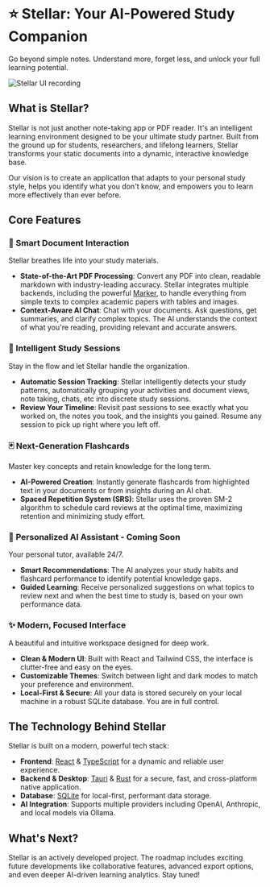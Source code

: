 # ⭐ Stellar: Your AI-Powered Study Companion

Go beyond simple notes. Understand more, forget less, and unlock your full learning potential.

![Stellar UI recording](./stellar-themes.gif)

## What is Stellar?

Stellar is not just another note-taking app or PDF reader. It's an intelligent learning environment designed to be your ultimate study partner. Built from the ground up for students, researchers, and lifelong learners, Stellar transforms your static documents into a dynamic, interactive knowledge base.

Our vision is to create an application that adapts to your personal study style, helps you identify what you don't know, and empowers you to learn more effectively than ever before.

## Core Features

### 📄 Smart Document Interaction
Stellar breathes life into your study materials.

- **State-of-the-Art PDF Processing**: Convert any PDF into clean, readable markdown with industry-leading accuracy. Stellar integrates multiple backends, including the powerful [Marker](https://github.com/datalab-to/marker), to handle everything from simple texts to complex academic papers with tables and images.
- **Context-Aware AI Chat**: Chat with your documents. Ask questions, get summaries, and clarify complex topics. The AI understands the context of what you're reading, providing relevant and accurate answers.

### 🧠 Intelligent Study Sessions
Stay in the flow and let Stellar handle the organization.

- **Automatic Session Tracking**: Stellar intelligently detects your study patterns, automatically grouping your activities and document views, note taking, chats, etc into discrete study sessions.
- **Review Your Timeline**: Revisit past sessions to see exactly what you worked on, the notes you took, and the insights you gained. Resume any session to pick up right where you left off.

### 🃏 Next-Generation Flashcards
Master key concepts and retain knowledge for the long term.

- **AI-Powered Creation**: Instantly generate flashcards from highlighted text in your documents or from insights during an AI chat.
- **Spaced Repetition System (SRS)**: Stellar uses the proven SM-2 algorithm to schedule card reviews at the optimal time, maximizing retention and minimizing study effort.

### 🤖 Personalized AI Assistant - Coming Soon
Your personal tutor, available 24/7.

- **Smart Recommendations**: The AI analyzes your study habits and flashcard performance to identify potential knowledge gaps.
- **Guided Learning**: Receive personalized suggestions on what topics to review next and when the best time to study is, based on your own performance data.

### ✨ Modern, Focused Interface
A beautiful and intuitive workspace designed for deep work.

- **Clean & Modern UI**: Built with React and Tailwind CSS, the interface is clutter-free and easy on the eyes.
- **Customizable Themes**: Switch between light and dark modes to match your preference and environment.
- **Local-First & Secure**: All your data is stored securely on your local machine in a robust SQLite database. You are in full control.

## The Technology Behind Stellar

Stellar is built on a modern, powerful tech stack:

- **Frontend**: [React](https://react.dev/) & [TypeScript](https://www.typescriptlang.org/) for a dynamic and reliable user experience.
- **Backend & Desktop**: [Tauri](https://tauri.app/) & [Rust](https://www.rust-lang.org/) for a secure, fast, and cross-platform native application.
- **Database**: [SQLite](https://www.sqlite.org/index.html) for local-first, performant data storage.
- **AI Integration**: Supports multiple providers including OpenAI, Anthropic, and local models via Ollama.

## What's Next?

Stellar is an actively developed project. The roadmap includes exciting future developments like collaborative features, advanced export options, and even deeper AI-driven learning analytics. Stay tuned! 